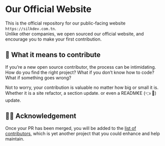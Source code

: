 # Our Official Website

This is the official repository for our public-facing website `https://silkdev.com.tn`.  
Unlike other companies, we open sourced our official website, and encourage you to make your first contribution.


## 🧐 What it means to contribute

If you’re a new open source contributor, the process can be intimidating. How do you find the right project? What if you don’t know how to code? What if something goes wrong?  

Not to worry, your contribution is valuable no matter how big or small it is.  
Whether it is a site refactor, a section update. or even a READM€E (👈️ 🤫) update.

## 🧑‍💻 Acknowledgement  

Once your PR has been merged, you will be added to the [list of contributors](https://contributors.silkdev.com.tn/), which is yet another project that you could enhance and help maintain.

